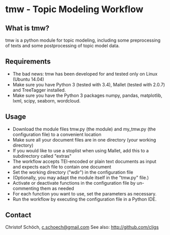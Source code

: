 tmw - Topic Modeling Workflow
=============================

## What is tmw?

tmw is a python module for topic modeling, including some preprocessing of texts and some postprocessing of topic model data.

## Requirements

* The bad news: tmw has been developed for and tested only on Linux (Ubuntu 14.04)
* Make sure you have Python 3 (tested with 3.4), Mallet (tested with 2.0.7) and TreeTagger installed.
* Make sure you have the Python 3 packages numpy, pandas, matplotlib, lxml, scipy, seaborn, wordcloud. 

## Usage

* Download the module files tmw.py (the module) and my_tmw.py (the configuration file) to a convenient location
* Make sure all your document files are in one directory (your working directory)
* If you would like to use a stoplist when using Mallet, add this to a subdirectory called "extras"
* The workflow accepts TEI-encoded or plain text documents as input and expects each file to contain one document
* Set the working directory ("wdir") in the configuration file
* (Optionally, you may adapt the module itself in the "tmw.py" file.) 
* Activate or deactivate functions in the configuration file by un-commenting them as needed
* For each function you want to use, set the parameters as necessary.
* Run the workflow by executing the configuration file in a Python IDE.

## Contact

Christof Schöch, c.schoech@gmail.com
See also: http://github.com/cligs
